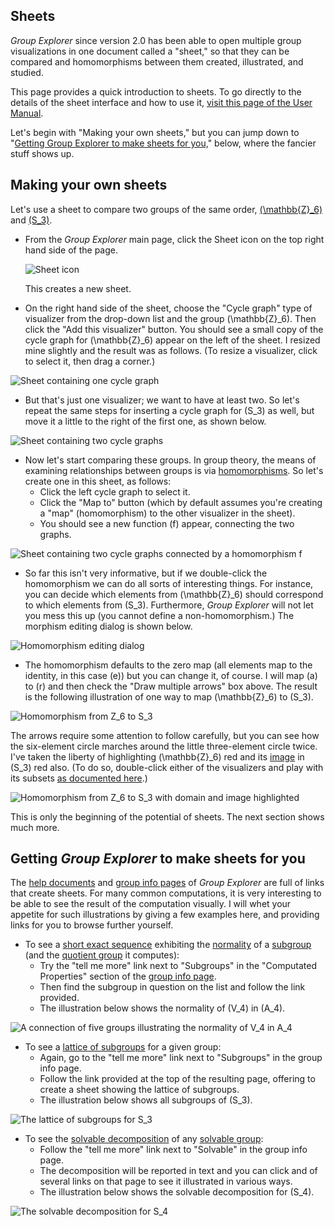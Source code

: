 
## Sheets

*Group Explorer* since version 2.0 has been able to open multiple group
visualizations in one document called a "sheet," so that they can be
compared and homomorphisms between them created, illustrated, and studied.

This page provides a quick introduction to sheets.  To go directly to the
details of the sheet interface and how to use it, [visit this page of the
User Manual](rf-um-sheetwindow.md).

Let's begin with "Making your own sheets," but you can jump down to
"[Getting Group Explorer to make sheets for
you,](#getting-group-explorer-to-make-sheets-for-you)" below, where the
fancier stuff shows up.

## Making your own sheets

Let's use a sheet to compare two groups of the same order,
[\(\mathbb{Z}_6\)](http://nathancarter.github.io/group-explorer/GroupInfo.html?groupURL=Z_6.group)
and
[\(S_3\)](http://nathancarter.github.io/group-explorer/GroupInfo.html?groupURL=S_3.group).

 * From the *Group Explorer* main page, click the Sheet icon on the top
   right hand side of the page.

    ![Sheet icon](sheet-icon.png)

    This creates a new sheet.

 * On the right hand side of the sheet, choose the "Cycle graph" type of
   visualizer from the drop-down list and the group \(\mathbb{Z}_6\).
   Then click the "Add this visualizer" button.  You should see a small
   copy of the cycle graph for \(\mathbb{Z}_6\) appear on the left of the
   sheet.  I resized mine slightly and the result was as follows.
   (To resize a visualizer, click to select it, then drag a corner.)

![Sheet containing one cycle graph](illustration-sheettut1.png)

 * But that's just one visualizer; we want to have at least two.
   So let's repeat the same steps for inserting a cycle graph for
   \(S_3\) as well, but move it a little to the right of the first one,
   as shown below.

![Sheet containing two cycle graphs](illustration-sheettut2.png)

 * Now let's start comparing these groups.
   In group theory, the means of examining relationships between groups
   is via [homomorphisms](rf-groupterms.md#homomorphism).
   So let's create one in this sheet, as follows:
    * Click the left cycle graph to select it.
    * Click the "Map to" button (which by default assumes you're creating
      a "map" (homomorphism) to the other visualizer in the sheet).
    * You should see a new function \(f\) appear, connecting the two graphs.

![Sheet containing two cycle graphs connected by a homomorphism f](illustration-sheettut3.png)

 * So far this isn't very informative, but if we double-click the
   homomorphism we can do all sorts of interesting things.
   For instance, you can decide which elements from \(\mathbb{Z}_6\)
   should correspond to which elements from \(S_3\).
   Furthermore, *Group Explorer* will not let you mess this up
   (you cannot define a non-homomorphism.)  The morphism editing dialog
   is shown below.

![Homomorphism editing dialog](illustration-sheettut4.png)

 * The homomorphism defaults to the zero map
   (all elements map to the identity, in this case \(e\))
   but you can change it, of course. I will map \(a\) to \(r\)
   and then check the "Draw multiple arrows" box above.
   The result is the following illustration of one way to map
   \(\mathbb{Z}_6\) to \(S_3\).

![Homomorphism from Z_6 to S_3](illustration-sheettut5.png)

The arrows require some attention to follow carefully, but you can see how
the six-element circle marches around the little three-element circle twice.
I've taken the liberty of highlighting \(\mathbb{Z}_6\) red and its
[image](rf-groupterms.md#morphimage) in \(S_3\) red also. (To do so,
double-click either of the visualizers and play with its subsets [as
documented here](rf-um-subsetlistbox.md).)

![Homomorphism from Z_6 to S_3 with domain and image highlighted](illustration-sheettut6.png)

This is only the beginning of the potential of sheets. The next section
shows much more.

## Getting *Group Explorer* to make sheets for you

The [help documents](rf-um-helpwindow.md) and [group info
pages](rf-um-groupwindow.md) of *Group Explorer* are full of links that
create sheets. For many common computations, it is very interesting to be
able to see the result of the computation visually. I will whet your
appetite for such illustrations by giving a few examples here, and providing
links for you to browse further yourself.

 * To see a [short exact sequence](rf-groupterms.md#ses) exhibiting the
   [normality](rf-groupterms.md#normalsubgroup) of a
   [subgroup](rf-groupterms.md#subgroup)
   (and the [quotient group](rf-groupterms.md#quotient) it computes):
    * Try the "tell me more" link next to "Subgroups" in the
      "Computated Properties" section of the
      [group info page](rf-um-groupwindow.md).
    * Then find the subgroup in question on the list and follow the link
      provided.
    * The illustration below shows the normality of \(V_4\) in \(A_4\).

![A connection of five groups illustrating the normality of V_4 in A_4](illustration-sheettut7.png)

 * To see a [lattice of subgroups](rf-groupterms.md#subgrouplattice)
   for a given group:
    * Again, go to the "tell me more" link next to "Subgroups"
      in the group info page.
    * Follow the link provided at the top of the resulting page,
      offering to create a sheet showing the lattice of subgroups.
    * The illustration below shows all subgroups of \(S_3\).

![The lattice of subgroups for S_3](illustration-sheettut8.png)

 * To see the [solvable decomposition](rf-groupterms.md#solvable) of any
   [solvable group](rf-groupterms.md#solvable):
    * Follow the "tell me more" link next to "Solvable"
      in the group info page.
    * The decomposition will be reported in text and you can click and of
      several links on that page to see it illustrated in various ways.
    * The illustration below shows the solvable decomposition for \(S_4\).

![The solvable decomposition for S_4](illustration-sheettut9.png)
